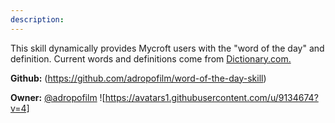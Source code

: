 ```yaml
---
description: 
---
```

This skill dynamically provides Mycroft users with the "word of the day" and definition. Current words and definitions come from
[Dictionary.com.](Dictionary.com)

**Github:** (https://github.com/adropofilm/word-of-the-day-skill)

**Owner:** [@adropofilm](https://github.com/adropofilm) ![https://avatars1.githubusercontent.com/u/9134674?v=4]

